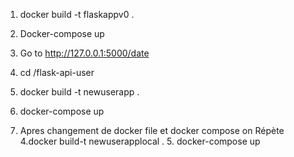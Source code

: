 1. docker build -t flaskappv0 .
2. Docker-compose up
3. Go to http://127.0.0.1:5000/date
4. cd /flask-api-user
4. docker build -t newuserapp .
5. docker-compose up

6. Apres changement de docker file et docker compose on Répète 
    4.docker build-t newuserapplocal . 
    5. docker-compose up